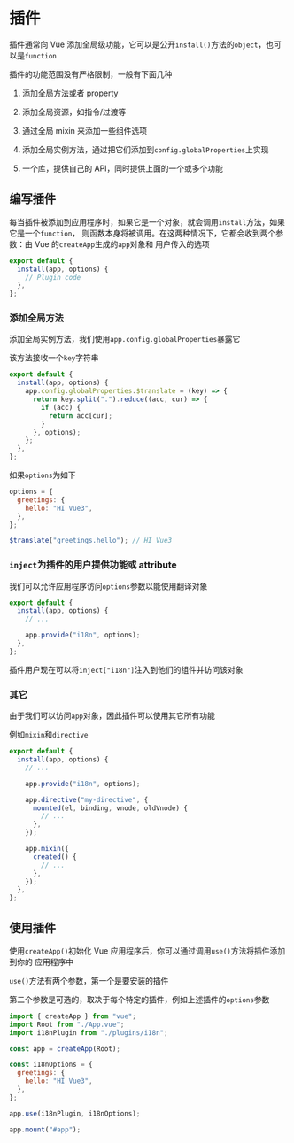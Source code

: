 # 插件

插件通常向 Vue 添加全局级功能，它可以是公开`install()`方法的`object`，也可以是`function`

插件的功能范围没有严格限制，一般有下面几种

1. 添加全局方法或者 property

1. 添加全局资源，如指令/过渡等

1. 通过全局 mixin 来添加一些组件选项

1. 添加全局实例方法，通过把它们添加到`config.globalProperties`上实现

1. 一个库，提供自己的 API，同时提供上面的一个或多个功能

## 编写插件

每当插件被添加到应用程序时，如果它是一个对象，就会调用`install`方法，如果它是一个`function`，
则函数本身将被调用。在这两种情况下，它都会收到两个参数：由 Vue 的`createApp`生成的`app`对象和
用户传入的选项

```js
export default {
  install(app, options) {
    // Plugin code
  },
};
```

### 添加全局方法

添加全局实例方法，我们使用`app.config.globalProperties`暴露它

该方法接收一个`key`字符串

```js
export default {
  install(app, options) {
    app.config.globalProperties.$translate = (key) => {
      return key.split(".").reduce((acc, cur) => {
        if (acc) {
          return acc[cur];
        }
      }, options);
    };
  },
};
```

如果`options`为如下

```js
options = {
  greetings: {
    hello: "HI Vue3",
  },
};
```

```js
$translate("greetings.hello"); // HI Vue3
```

### `inject`为插件的用户提供功能或 attribute

我们可以允许应用程序访问`options`参数以能使用翻译对象

```js
export default {
  install(app, options) {
    // ...

    app.provide("i18n", options);
  },
};
```

插件用户现在可以将`inject["i18n"]`注入到他们的组件并访问该对象

### 其它

由于我们可以访问`app`对象，因此插件可以使用其它所有功能

例如`mixin`和`directive`

```js
export default {
  install(app, options) {
    // ...

    app.provide("i18n", options);

    app.directive("my-directive", {
      mounted(el, binding, vnode, oldVnode) {
        // ...
      },
    });

    app.mixin({
      created() {
        // ...
      },
    });
  },
};
```

## 使用插件

使用`createApp()`初始化 Vue 应用程序后，你可以通过调用`use()`方法将插件添加到你的
应用程序中

`use()`方法有两个参数，第一个是要安装的插件

第二个参数是可选的，取决于每个特定的插件，例如上述插件的`options`参数

```js
import { createApp } from "vue";
import Root from "./App.vue";
import i18nPlugin from "./plugins/i18n";

const app = createApp(Root);

const i18nOptions = {
  greetings: {
    hello: "HI Vue3",
  },
};

app.use(i18nPlugin, i18nOptions);

app.mount("#app");
```
